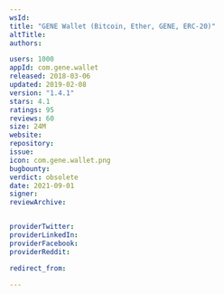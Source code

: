 ```yaml
---
wsId: 
title: "GENE Wallet (Bitcoin, Ether, GENE, ERC-20)"
altTitle: 
authors:

users: 1000
appId: com.gene.wallet
released: 2018-03-06
updated: 2019-02-08
version: "1.4.1"
stars: 4.1
ratings: 95
reviews: 60
size: 24M
website: 
repository: 
issue: 
icon: com.gene.wallet.png
bugbounty: 
verdict: obsolete
date: 2021-09-01
signer: 
reviewArchive:


providerTwitter: 
providerLinkedIn: 
providerFacebook: 
providerReddit: 

redirect_from:

---
```



